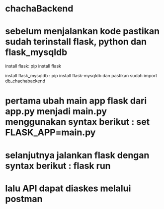 # chachaBackend
# sebelum menjalankan kode pastikan sudah terinstall flask, python dan flask_mysqldb

install flask: pip install flask 

install flask_mysqldb : pip install flask-mysqldb
dan pastikan sudah import db_chachabackend 
# pertama ubah main app flask dari app.py menjadi main.py menggunakan syntax berikut : set FLASK_APP=main.py
# selanjutnya jalankan flask dengan syntax berikut : flask run
# lalu API dapat diaskes melalui postman
